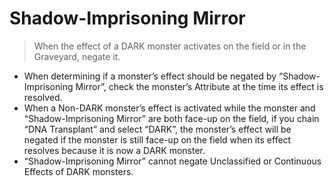 # Shadow-Imprisoning Mirror

> When the effect of a DARK monster activates on the field or in the Graveyard, negate it.

*   When determining if a monster’s effect should be negated by “Shadow-Imprisoning Mirror”, check the monster’s Attribute at the time its effect is resolved.
*   When a Non-DARK monster’s effect is activated while the monster and “Shadow-Imprisoning Mirror” are both face-up on the field, if you chain “DNA Transplant” and select “DARK”, the monster’s effect will be negated if the monster is still face-up on the field when its effect resolves because it is now a DARK monster.
*   “Shadow-Imprisoning Mirror” cannot negate Unclassified or Continuous Effects of DARK monsters.
